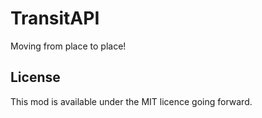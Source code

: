 # TransitAPI
Moving from place to place!

## License
This mod is available under the MIT licence going forward.
